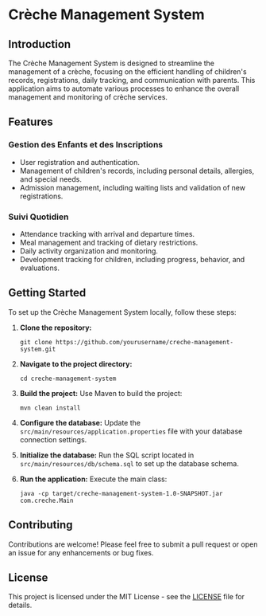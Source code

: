 # Crèche Management System

## Introduction
The Crèche Management System is designed to streamline the management of a crèche, focusing on the efficient handling of children's records, registrations, daily tracking, and communication with parents. This application aims to automate various processes to enhance the overall management and monitoring of crèche services.

## Features
### Gestion des Enfants et des Inscriptions
- User registration and authentication.
- Management of children's records, including personal details, allergies, and special needs.
- Admission management, including waiting lists and validation of new registrations.

### Suivi Quotidien
- Attendance tracking with arrival and departure times.
- Meal management and tracking of dietary restrictions.
- Daily activity organization and monitoring.
- Development tracking for children, including progress, behavior, and evaluations.

## Getting Started
To set up the Crèche Management System locally, follow these steps:

1. **Clone the repository:**
   ```
   git clone https://github.com/yourusername/creche-management-system.git
   ```

2. **Navigate to the project directory:**
   ```
   cd creche-management-system
   ```

3. **Build the project:**
   Use Maven to build the project:
   ```
   mvn clean install
   ```

4. **Configure the database:**
   Update the `src/main/resources/application.properties` file with your database connection settings.

5. **Initialize the database:**
   Run the SQL script located in `src/main/resources/db/schema.sql` to set up the database schema.

6. **Run the application:**
   Execute the main class:
   ```
   java -cp target/creche-management-system-1.0-SNAPSHOT.jar com.creche.Main
   ```

## Contributing
Contributions are welcome! Please feel free to submit a pull request or open an issue for any enhancements or bug fixes.

## License
This project is licensed under the MIT License - see the [LICENSE](LICENSE) file for details.